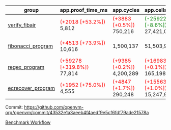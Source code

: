 | group | app.proof_time_ms | app.cycles | app.cells_used | leaf.proof_time_ms | leaf.cycles | leaf.cells_used |
| -- | -- | -- | -- | -- | -- | -- |
| [verify_fibair](https://github.com/openvm-org/openvm/blob/benchmark-results/benchmarks-dispatch/refs/heads/feat/optimize-for-loop/verify_fibair-43532e1a3aeeb4f4aedf9e5cf6fdf79ade21578a.md) |<span style='color: red'>(+2018 [+53.2%])</span> 5,812 | <span style='color: red'>(+3883 [+0.5%])</span> 750,216 | <span style='color: green'>(-2592278 [-8.6%])</span> 27,421,036 |- | - | - |
| [fibonacci_program](https://github.com/openvm-org/openvm/blob/benchmark-results/benchmarks-dispatch/refs/heads/feat/optimize-for-loop/fibonacci-43532e1a3aeeb4f4aedf9e5cf6fdf79ade21578a.md) |<span style='color: red'>(+4513 [+73.9%])</span> 10,616 |  1,500,137 |  51,503,940 |<span style='color: red'>(+9957 [+65.2%])</span> 25,223 | <span style='color: red'>(+200529 [+6.3%])</span> 3,372,543 | <span style='color: green'>(-8805777 [-6.8%])</span> 120,059,710 |
| [regex_program](https://github.com/openvm-org/openvm/blob/benchmark-results/benchmarks-dispatch/refs/heads/feat/optimize-for-loop/regex-43532e1a3aeeb4f4aedf9e5cf6fdf79ade21578a.md) |<span style='color: red'>(+59278 [+319.8%])</span> 77,814 | <span style='color: red'>(+9385 [+0.2%])</span> 4,200,289 | <span style='color: red'>(+169837 [+0.1%])</span> 165,198,010 |<span style='color: red'>(+21796 [+71.1%])</span> 52,469 | <span style='color: red'>(+189507 [+2.9%])</span> 6,709,913 | <span style='color: green'>(-28848341 [-9.9%])</span> 262,424,438 |
| [ecrecover_program](https://github.com/openvm-org/openvm/blob/benchmark-results/benchmarks-dispatch/refs/heads/feat/optimize-for-loop/ecrecover-43532e1a3aeeb4f4aedf9e5cf6fdf79ade21578a.md) |<span style='color: red'>(+1952 [+75.0%])</span> 4,555 | <span style='color: red'>(+4847 [+1.7%])</span> 290,248 | <span style='color: red'>(+155632 [+1.0%])</span> 15,247,929 |<span style='color: red'>(+31753 [+74.0%])</span> 74,673 | <span style='color: red'>(+414880 [+4.3%])</span> 10,078,184 | <span style='color: green'>(-41122997 [-9.3%])</span> 399,435,379 |


Commit: https://github.com/openvm-org/openvm/commit/43532e1a3aeeb4f4aedf9e5cf6fdf79ade21578a

[Benchmark Workflow](https://github.com/openvm-org/openvm/actions/runs/12704797719)
